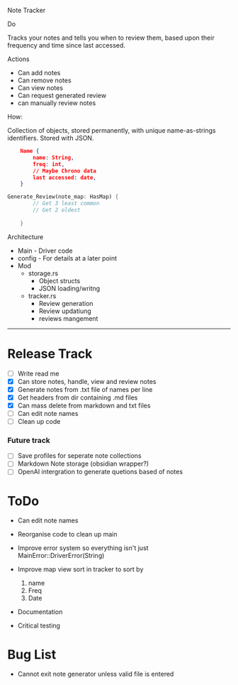 Note Tracker

Do

Tracks your notes and tells you when to review them, based upon their
frequency and time since last accessed.

Actions

- Can add notes
- Can remove notes
- Can view notes
- Can request generated review
- can manually review notes

How:

Collection of objects, stored permanently, with unique name-as-strings identifiers. Stored with JSON.

```json
	Name {
		name: String,
		freq: int,
		// Maybe Chrono data
		last accessed: date,
	}
```	

```Rust
Generate_Review(note_map: HasMap) {
		// Get 3 least common
		// Get 2 oldest
	
	}
```

Architecture
- Main - Driver code
- config - For details at a later point
- Mod
    - storage.rs
        - Object structs
        - JSON loading/writng
    - tracker.rs
        - Review generation
        - Review updatiung
        - reviews mangement
---        
# Release Track
- [ ] Write read me
- [x] Can store notes, handle, view and review notes
- [x] Generate notes from .txt file of names per line
- [X] Get headers from dir containing .md files
- [X] Can mass delete from markdown and txt files
- [ ] Can edit note names
- [ ] Clean up code
### Future track
- [ ] Save profiles for seperate note collections
- [ ] Markdown Note storage (obsidian wrapper?)
- [ ] OpenAI intergration to generate quetions based of notes

# ToDo
- Can edit note names
- Reorganise code to clean up main
- Improve error system so everything isn't just MainError::DriverError(String)

- Improve map view sort in tracker to sort by 
	1. name
	2. Freq
	3. Date
- Documentation
- Critical testing
# Bug List
- Cannot exit note generator unless valid file is entered
